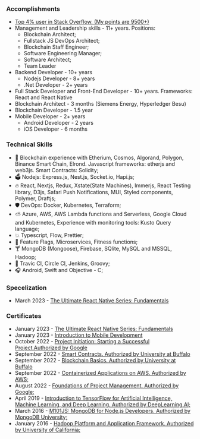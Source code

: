 ### Accomplishments

- [Top 4% user in Stack Overflow. (My points are 9500+)](https://stackoverflow.com/users/609707/d-danailov)
- Management and Leadership skills - 11+ years. Positions:
  - Blockchain Architect;
  - Fullstack JS DevOps Architect;
  - Blockchain Staff Engineer;
  - Software Engineering Manager;
  - Software Architect;
  - Team Leader
- Backend Developer - 10+ years
  - Nodejs Developer - 8+ years
  - .Net Developer - 2+ years
- Full Stack Developer and Front-End Developer - 10+ years. Frameworks: React and React Native
- Blockchain Architect - 3 months (Siemens Energy, Hyperledger Besu)
- Blockchain Developer - 1.5 year
- Mobile Developer - 2+ years
  - Android Developer - 2 years
  - iOS Developer - 6 months

### Technical Skills

- 🚣 Blockchain experience with Etherium, Cosmos, Algorand, Polygon, Binance Smart Chain, Elrond. Javascript frameworks: etherjs and web3js. Smart Contracts: Solidity;
- 🗳 Nodejs: Express.js, Nest.js, Socket.io, Hapi.js;
- 🔥 React, Nextjs, Redux, Xstate(State Machines), Immerjs, React Testing library, D3js, Safari Push Notifications, MUI, Styled components, Polymer, Draftjs; 
- 🛡 DevOps: Docker, Kubernetes, Terraform;
- ⛅️ Azure, AWS, AWS Lambda functions and Serverless, Google Cloud and Kubernetes, Experience with monitoring tools: Kusto Query language;
- 💥 Typescript, Flow, Prettier;
- 🍇 Feature Flags, Microservices, Fitness functions;
- 🍸 MongoDB (Mongoose), Firebase, SQlite, MySQL and MSSQL, Hadoop;
- 🔋 Travic CI, Circle CI, Jenkins, Groovy;
- 🎧 Android, Swift and Objective - C;

### Specelization

- March 2023 - [The Ultimate React Native Series: Fundamentals](<https://github.com/dimitardanailov/ddanailov/blob/master/certificates/Decentralized%20Finance%20(DeFi)-%20The%20Future%20of%20Finance.pdf>)

### Certificates

- January 2023 - [The Ultimate React Native Series: Fundamentals](https://codewithmosh.com/courses/887220/certificate)
- January 2023 - [Introduction to Mobile Development](https://coursera.org/share/2557b7128d988426768e32870a58a085)
- October 2022 - [Project Initiation: Starting a Successful Project.Authorized by Google](https://coursera.org/share/4bde15f65b72b7ea5624bed1f3ebebd3)
- September 2022 - [Smart Contracts. Authorized by University at Buffalo](https://coursera.org/share/a0776edc92595b61be8f9d49ebe535f0)
- September 2022 - [Blockchain Basics. Authorized by University at Buffalo](https://coursera.org/share/d8f9cf3cdfab46a79590f1c173d8336a)
- September 2022 - [Containerized Applications on AWS. Authorized by AWS;](https://coursera.org/share/fddab19f00937c844b2cdf357102a365)
- August 2022 - [Foundations of Project Management. Authorized by Google;](https://coursera.org/share/523871c5f5c5819beed1a81f64986c6f)
- April 2019 - [Introduction to TensorFlow for Artificial Intelligence, Machine Learning, and Deep Learning. Authorized by DeepLearning.AI;](https://www.coursera.org/account/accomplishments/verify/D4RCDH33T3C3)
- March 2016 - [M101JS: MongoDB for Node.js Developers. Authorized by MongoDB University;](https://university.mongodb.com/course_completion/9ca5d4d6826747d7a7a7875914a1f51e)
- January 2016 - [Hadoop Platform and Application Framework. Authorized by University of California;](https://www.coursera.org/account/accomplishments/verify/LYRPNBF53X55)
